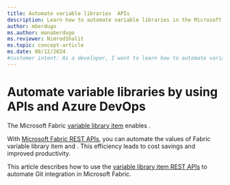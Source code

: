 ```yaml
---
title: Automate variable libraries  APIs
description: Learn how to automate variable libraries in the Microsoft Fabric Application lifecycle management (ALM) tool, by using APIs.
author: mberdugo
ms.author: monaberdugo
ms.reviewer: NimrodShalit
ms.topic: concept-article
ms.date: 08/12/2024
#customer intent: As a developer, I want to learn how to automate variable libraries in the Microsoft Fabric Application lifecycle management (ALM) tool, by using APIs, so that I can manage my content lifecycle.
---
```


# Automate variable libraries by using APIs and Azure DevOps

The Microsoft Fabric [variable library item](variable-library-overview.md) enables .

With [Microsoft Fabric REST APIs](/rest/api/fabric/articles/using-fabric-apis), you can automate the values of Fabric variable library item and   . This efficiency leads to cost savings and improved productivity.

This article describes how to use the [variable library item REST APIs](/rest/api/fabric/core/git) to automate Git integration in Microsoft Fabric.